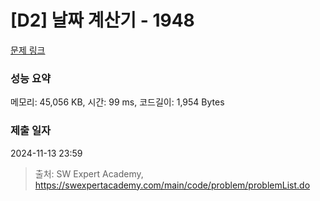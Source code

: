 # [D2] 날짜 계산기 - 1948 

[문제 링크](https://swexpertacademy.com/main/code/problem/problemDetail.do?contestProbId=AV5PnnU6AOsDFAUq) 

### 성능 요약

메모리: 45,056 KB, 시간: 99 ms, 코드길이: 1,954 Bytes

### 제출 일자

2024-11-13 23:59



> 출처: SW Expert Academy, https://swexpertacademy.com/main/code/problem/problemList.do